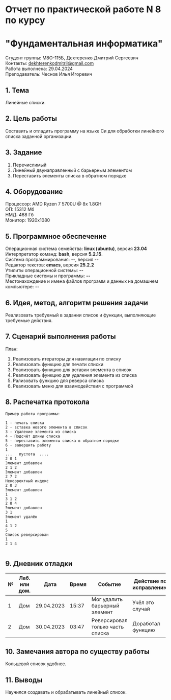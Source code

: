 # Отчет по практической работе N 8 по курсу
# "Фундаментальная информатика"

Студент группы: M8О-115Б, Дехтеренко Дмитрий Сергеевич\
Контакты: dekhterenkodmitrii@gmail.com \
Работа выполнена: 29.04.2024\
Преподаватель: Чеснов Илья Игоревич

## 1. Тема

Линейные списки.

## 2. Цель работы

Составить и отладить программу на языке Си для обработки линейного списка заданной организации.

## 3. Задание

1. Перечислимый
2. Линейный двунаправленный с барьерным элементом
3. Переставить элементы списка в обратном порядке

## 4. Оборудование

Процессор: AMD Ryzen 7 5700U @ 8x 1.8GH\
ОП: 15312 Мб\
НМД: 468 Гб\
Монитор: 1920x1080

## 5. Программное обеспечение

Операционная система семейства: **linux (ubuntu)**, версия **23.04**\
Интерпретатор команд: **bash**, версия **5.2.15**.\
Система программирования: **--**, версия **--**\
Редактор текстов: **emacs**, версия **25.2.2**\
Утилиты операционной системы: **--**\
Прикладные системы и программы: **--**\
Местонахождение и имена файлов программ и данных на домашнем компьютере: **--**

## 6. Идея, метод, алгоритм решения задачи

Реализовать требуемый в задании список и функции, выполняющие требуемые действия.

## 7. Сценарий выполнения работы

План:
1. Реализовать итераторы для навигации по списку
2. Реализовать функцию для печати списки
3. Реализовать функцию для вставки элемента в список
4. Реализовать функцию для удаления элемента из списка
5. Рализовать функцию для реверса списка
6. Реализовать меню для взаимодействия с программой

## 8. Распечатка протокола

```
Пример работы программы:

1 - печать списка
2 - вставка нового элемента в список
3 - Удаление элемента из списка
4 - Подсчёт длины списка
5 - переставить элементы списка в обратном порядке
6 - завершить работу
1
...   пустота  ....
2 0 1
Элемент добавлен
2 1 2
Элемент добавлен
2 7 2
Некорректный индекс
2 0 3
Элемент добавлен
1
3 1 2 
2 0 4
Элемент добавлен
3 1
Элемент удалён
1
4 1 2 
5
Список реверсирован
1
2 1 4 


```

## 9. Дневник отладки

| № | Лаб. или дом. | Дата       | Время     | Событие                  | Действие по исправлению | Примечание  |
|---|---------------|------------|-----------|--------------------------|-------------------------|-------------|
|1  | Дом           | 29.04.2023 | 15:37     | Мог удалить барьерный элемент | Учёл это случай | Нужно быть внимательнее |
|2  | Дом           | 30.04.2023 | 03:47    | Реверсировал только часть списка | Доработал функцию |  |

## 10. Замечания автора по существу работы

Кольцевой список удобнее.

## 11. Выводы

Научился создавать и обрабатывать линейный список.
